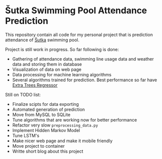 # Šutka Swimming Pool Attendance Prediction

This repository contain all code for my personal project that is prediction attendance of [Šutka](https://www.sutka.eu/en/) swimming pool.

Project is still work in progress. So far following is done:
* Gathering of attendance data, swimming line usage data and weather data and storing them in database
* Visualization of data on web page
* Data processing for machine learning algorithms
* Several algorithms trained for prediction. Best performance so far have [Extra Trees Regressor](https://scikit-learn.org/stable/modules/generated/sklearn.ensemble.ExtraTreesRegressor.html)

Still on TODO list:
* Finalize scipts for data exporting
* Automated generation of prediction 
* Move from MySQL to SQLite
* Tune algorithms that are working now for better performance
* Refactor very slow `preprocessing_data.py`
* Implement Hidden Markov Model 
* Tune LSTM's 
* Make nicer web page and make it mobile friendly
* Move project to container
* Writte short blog about this project